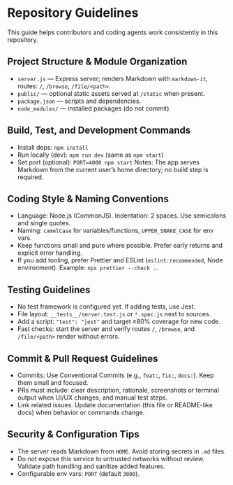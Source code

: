 # Repository Guidelines

This guide helps contributors and coding agents work consistently in this repository.

## Project Structure & Module Organization
- `server.js` — Express server; renders Markdown with `markdown-it`, routes: `/`, `/browse`, `/file/<path>`.
- `public/` — optional static assets served at `/static` when present.
- `package.json` — scripts and dependencies.
- `node_modules/` — installed packages (do not commit).

## Build, Test, and Development Commands
- Install deps: `npm install`
- Run locally (dev): `npm run dev` (same as `npm start`)
- Set port (optional): `PORT=4000 npm start`
Notes: The app serves Markdown from the current user’s home directory; no build step is required.

## Coding Style & Naming Conventions
- Language: Node.js (CommonJS). Indentation: 2 spaces. Use semicolons and single quotes.
- Naming: `camelCase` for variables/functions, `UPPER_SNAKE_CASE` for env vars.
- Keep functions small and pure where possible. Prefer early returns and explicit error handling.
- If you add tooling, prefer Prettier and ESLint (`eslint:recommended`, Node environment). Example: `npx prettier --check .`.

## Testing Guidelines
- No test framework is configured yet. If adding tests, use Jest.
- File layout: `__tests__/server.test.js` or `*.spec.js` next to sources.
- Add a script: `"test": "jest"` and target ≥80% coverage for new code.
- Fast checks: start the server and verify routes `/`, `/browse`, and `/file/<path>` render without errors.

## Commit & Pull Request Guidelines
- Commits: Use Conventional Commits (e.g., `feat:`, `fix:`, `docs:`). Keep them small and focused.
- PRs must include: clear description, rationale, screenshots or terminal output when UI/UX changes, and manual test steps.
- Link related issues. Update documentation (this file or README-like docs) when behavior or commands change.

## Security & Configuration Tips
- The server reads Markdown from `HOME`. Avoid storing secrets in `.md` files.
- Do not expose this service to untrusted networks without review. Validate path handling and sanitize added features.
- Configurable env vars: `PORT` (default `3000`).

